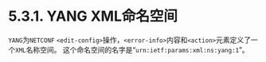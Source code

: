 # 5.3.1. YANG XML命名空间

`YANG`为`NETCONF` `<edit-config>`操作，`<error-info>`内容和`<action>`元素定义了一个`XML`名称空间。 这个命名空间的名字是“`urn:ietf:params:xml:ns:yang:1`”。
